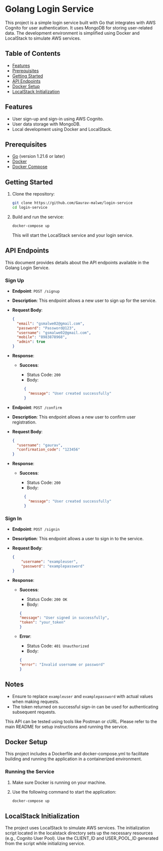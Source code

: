 # Golang Login Service

This project is a simple login service built with Go that integrates with AWS Cognito for user authentication. It uses MongoDB for storing user-related data. The development environment is simplified using Docker and LocalStack to simulate AWS services.

## Table of Contents

- [Features](#features)
- [Prerequisites](#prerequisites)
- [Getting Started](#getting-started)
- [API Endpoints](#api-endpoints)
- [Docker Setup](#docker-setup)
- [LocalStack Initialization](#localstack-initialization)

## Features

- User sign-up and sign-in using AWS Cognito.
- User data storage with MongoDB.
- Local development using Docker and LocalStack.

## Prerequisites

- [Go](https://golang.org/doc/install) (version 1.21.6 or later)
- [Docker](https://docs.docker.com/get-docker/)
- [Docker Compose](https://docs.docker.com/compose/install/)

## Getting Started

1. Clone the repository:

    ```bash
    git clone https://github.com/Gaurav-malwe/login-service
    cd login-service
    ```

2. Build and run the service:

    ```bash
    docker-compose up
    ```

    This will start the LocalStack service and your login service.

## API Endpoints

This document provides details about the API endpoints available in the Golang Login Service.

### Sign Up

- **Endpoint**: `POST /signup`
- **Description**: This endpoint allows a new user to sign up for the service.
- **Request Body**:

  ```json
  {
    "email": "gsmalwe02@gmail.com",
    "password": "Password@123",
    "username": "gsmalwe02@gmail.com",
    "mobile": "8983878968",
    "admin": true
  }
  ```

- **Response**:
  - **Success**:
    - Status Code: `200`
    - Body:

    ```json
      {
        "message": "User created successfully"
      }
    ```

- **Endpoint**: `POST /confirm`
- **Description**: This endpoint allows a new user to confirm user registration.
- **Request Body**:

  ```json
  { 
    "username": "gaurav",
    "confirmation_code": "123456"
  }
  ```

- **Response**:
  - **Success**:
    - Status Code: `200`
    - Body:

    ```json
      {
        "message": "User created successfully"
      }
    ```

### Sign In

- **Endpoint**: `POST /signin`
- **Description**: This endpoint allows a user to sign in to the service.
- **Request Body**:

    ```json
    {
        "username": "exampleuser",
        "password": "examplepassword"
    }
    ```

- **Response**:
  - **Success**:
    - Status Code: `200 OK`
    - Body:

    ```json
    {
    "message": "User signed in successfully",
    "token": "your_token"
    }
    ```

  - **Error**:
    - Status Code: `401 Unauthorized`
    - Body:

    ```json
    {
    "error": "Invalid username or password"
    }
    ```

## Notes

- Ensure to replace `exampleuser` and `examplepassword` with actual values when making requests.
- The token returned on successful sign-in can be used for authenticating subsequent requests.

This API can be tested using tools like Postman or cURL. Please refer to the main README for setup instructions and running the service.

## Docker Setup

This project includes a Dockerfile and docker-compose.yml to facilitate building and running the application in a containerized environment.

### Running the Service

1. Make sure Docker is running on your machine.
2. Use the following command to start the application:

    ```bash
    docker-compose up
    ```

## LocalStack Initialization

The project uses LocalStack to simulate AWS services. The initialization script located in the localstack directory sets up the necessary resources (e.g., Cognito User Pool).
Use the CLIENT_ID and USER_POOL_ID generated from the script while initializing service.
